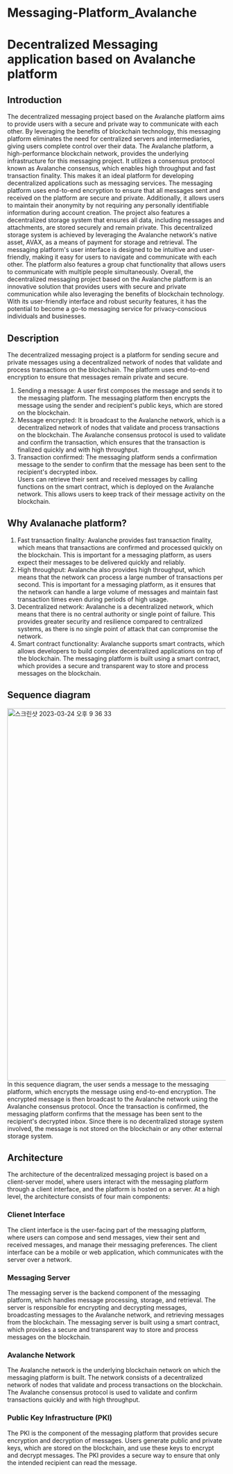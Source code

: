 # Messaging-Platform_Avalanche
# Decentralized Messaging application based on Avalanche platform
## Introduction  
The decentralized messaging project based on the Avalanche platform aims to provide users with a secure and private way to communicate with each other. By leveraging the benefits of blockchain technology, this messaging platform eliminates the need for centralized servers and intermediaries, giving users complete control over their data.
The Avalanche platform, a high-performance blockchain network, provides the underlying infrastructure for this messaging project. It utilizes a consensus protocol known as Avalanche consensus, which enables high throughput and fast transaction finality. This makes it an ideal platform for developing decentralized applications such as messaging services.
The messaging platform uses end-to-end encryption to ensure that all messages sent and received on the platform are secure and private. Additionally, it allows users to maintain their anonymity by not requiring any personally identifiable information during account creation.
The project also features a decentralized storage system that ensures all data, including messages and attachments, are stored securely and remain private. This decentralized storage system is achieved by leveraging the Avalanche network's native asset, AVAX, as a means of payment for storage and retrieval.
The messaging platform's user interface is designed to be intuitive and user-friendly, making it easy for users to navigate and communicate with each other. The platform also features a group chat functionality that allows users to communicate with multiple people simultaneously.
Overall, the decentralized messaging project based on the Avalanche platform is an innovative solution that provides users with secure and private communication while also leveraging the benefits of blockchain technology. With its user-friendly interface and robust security features, it has the potential to become a go-to messaging service for privacy-conscious individuals and businesses. 

## Description  
The decentralized messaging project is a platform for sending secure and private messages using a decentralized network of nodes that validate and process transactions on the blockchain. The platform uses end-to-end encryption to ensure that messages remain private and secure.  
1. Sending a message: A user first composes the message and sends it to the messaging platform. The messaging platform then encrypts the message using the sender and recipient's public keys, which are stored on the blockchain.  
2. Message encrypted: It is broadcast to the Avalanche network, which is a decentralized network of nodes that validate and process transactions on the blockchain. The Avalanche consensus protocol is used to validate and confirm the transaction, which ensures that the transaction is finalized quickly and with high throughput.  
3. Transaction confirmed: The messaging platform sends a confirmation message to the sender to confirm that the message has been sent to the recipient's decrypted inbox.  
Users can retrieve their sent and received messages by calling functions on the smart contract, which is deployed on the Avalanche network. This allows users to keep track of their message activity on the blockchain.  

## Why Avalanache platform?
1. Fast transaction finality: Avalanche provides fast transaction finality, which means that transactions are confirmed and processed quickly on the blockchain. This is important for a messaging platform, as users expect their messages to be delivered quickly and reliably.  
2. High throughput: Avalanche also provides high throughput, which means that the network can process a large number of transactions per second. This is important for a messaging platform, as it ensures that the network can handle a large volume of messages and maintain fast transaction times even during periods of high usage.  
3. Decentralized network: Avalanche is a decentralized network, which means that there is no central authority or single point of failure. This provides greater security and resilience compared to centralized systems, as there is no single point of attack that can compromise the network.  
4. Smart contract functionality: Avalanche supports smart contracts, which allows developers to build complex decentralized applications on top of the blockchain. The messaging platform is built using a smart contract, which provides a secure and transparent way to store and process messages on the blockchain.  

## Sequence diagram  
<img width="856" alt="스크린샷 2023-03-24 오후 9 36 33" src="https://user-images.githubusercontent.com/114115158/227987939-d05c2b1d-e304-45b4-9fdc-5cb5f11e7def.png">  
In this sequence diagram, the user sends a message to the messaging platform, which encrypts the message using end-to-end encryption. The encrypted message is then broadcast to the Avalanche network using the Avalanche consensus protocol. Once the transaction is confirmed, the messaging platform confirms that the message has been sent to the recipient's decrypted inbox. Since there is no decentralized storage system involved, the message is not stored on the blockchain or any other external storage system.  

## Architecture
The architecture of the decentralized messaging project is based on a client-server model, where users interact with the messaging platform through a client interface, and the platform is hosted on a server.
At a high level, the architecture consists of four main components:  
### Clienet Interface
The client interface is the user-facing part of the messaging platform, where users can compose and send messages, view their sent and received messages, and manage their messaging preferences. The client interface can be a mobile or web application, which communicates with the server over a network.  
### Messaging Server
The messaging server is the backend component of the messaging platform, which handles message processing, storage, and retrieval. The server is responsible for encrypting and decrypting messages, broadcasting messages to the Avalanche network, and retrieving messages from the blockchain. The messaging server is built using a smart contract, which provides a secure and transparent way to store and process messages on the blockchain.  
### Avalanche Network
The Avalanche network is the underlying blockchain network on which the messaging platform is built. The network consists of a decentralized network of nodes that validate and process transactions on the blockchain. The Avalanche consensus protocol is used to validate and confirm transactions quickly and with high throughput.  
### Public Key Infrastructure (PKI)
The PKI is the component of the messaging platform that provides secure encryption and decryption of messages. Users generate public and private keys, which are stored on the blockchain, and use these keys to encrypt and decrypt messages. The PKI provides a secure way to ensure that only the intended recipient can read the message.
